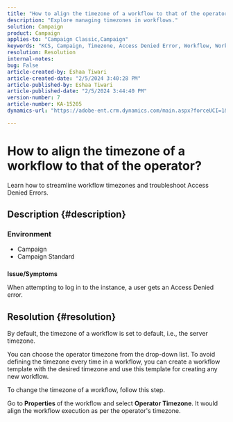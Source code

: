 ```yaml
---
title: "How to align the timezone of a workflow to that of the operator?"
description: "Explore managing timezones in workflows."
solution: Campaign
product: Campaign
applies-to: "Campaign Classic,Campaign"
keywords: "KCS, Campaign, Timezone, Access Denied Error, Workflow, Workflow Execution"
resolution: Resolution
internal-notes: 
bug: False
article-created-by: Eshaa Tiwari
article-created-date: "2/5/2024 3:40:28 PM"
article-published-by: Eshaa Tiwari
article-published-date: "2/5/2024 3:44:40 PM"
version-number: 7
article-number: KA-15205
dynamics-url: "https://adobe-ent.crm.dynamics.com/main.aspx?forceUCI=1&pagetype=entityrecord&etn=knowledgearticle&id=6fa899de-3cc4-ee11-9079-6045bd006268"

---
```

# How to align the timezone of a workflow to that of the operator?


Learn how to streamline workflow timezones and troubleshoot Access Denied Errors.

## Description {#description}


### <b>Environment</b>

- Campaign
- Campaign Standard


### 
<b>Issue/Symptoms</b>

When attempting to log in to the instance, a user gets an Access Denied error.


## Resolution {#resolution}






By default, the timezone of a workflow is set to default, i.e., the server timezone.



You can choose the operator timezone from the drop-down list. To avoid defining the timezone every time in a workflow, you can create a workflow template with the desired timezone and use this template for creating any new workflow.



To change the timezone of a workflow, follow this step.



Go to <b>Properties </b>of the workflow and select <b>Operator Timezone</b>. It would align the workflow execution as per the operator's timezone.


